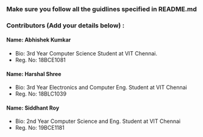 ### Make sure you follow all the guidlines specified in README.md


### Contributors (Add your details below) :

#### Name: Abhishek Kumkar
 - Bio: 3rd Year Computer Science Student at VIT Chennai.
 - Reg. No: 18BCE1081

#### Name: Harshal Shree
 - Bio: 3rd Year Electronics and Computer Eng. Student at VIT Chennai
 - Reg. No: 18BLC1039

#### Name: Siddhant Roy
 - Bio: 2nd Year Computer Science and Eng. Student at VIT Chennai
 - Reg. No: 19BCE1181